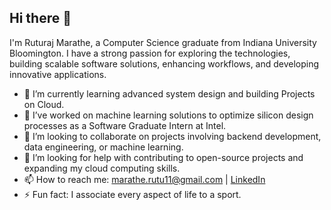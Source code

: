## Hi there 👋

I'm Ruturaj Marathe, a Computer Science graduate from Indiana University Bloomington. I have a strong passion for exploring the technologies, building scalable software solutions, enhancing workflows, and developing innovative applications.

- 🌱 I’m currently learning advanced system design and building Projects on Cloud.
- 🔭 I’ve worked on machine learning solutions to optimize silicon design processes as a Software Graduate Intern at Intel.
- 👯 I’m looking to collaborate on projects involving backend development, data engineering, or machine learning.
- 🤔 I’m looking for help with contributing to open-source projects and expanding my cloud computing skills.
- 📫 How to reach me: [marathe.rutu11@gmail.com](mailto:marathe.rutu11@gmail.com) | [LinkedIn](https://www.linkedin.com/in/ruturaj-marathe)
- ⚡ Fun fact: I associate every aspect of life to a sport.
